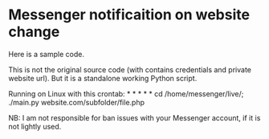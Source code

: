# Messenger notificaition on website change
Here is a sample code.

This is not the original source code (with contains credentials and private website url).
But it is a standalone working Python script.

Running on Linux with this crontab: * * * * * cd /home/messenger/live/; ./main.py website.com/subfolder/file.php

NB: I am not responsible for ban issues with your Messenger account, if it is not lightly used.
